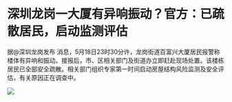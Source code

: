 # 深圳龙岗一大厦有异响振动？官方：已疏散居民，启动监测评估

据@深圳龙岗发布
消息，5月18日23时30分许，龙岗街道百富兴大厦居民报警称楼体有异响和振动。接报后，市、区相关部门及街道办立即赶赴现场处置。该楼栋居民已全部安全疏散。相关部门组织专家第一时间启动房屋结构风险监测及安全评估，有关原因正在调查中。

![](https://inews.gtimg.com/om_bt/OJh65DTC7dCVAtMa-vMnOi4YtkwQUw8PKRBYXkJeGBmpMAA/1000)

